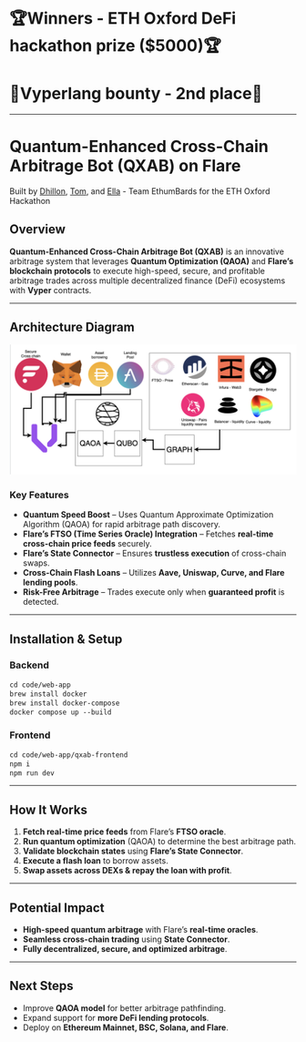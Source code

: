 # 🏆Winners - ETH Oxford DeFi hackathon prize ($5000)🏆
# 🥈Vyperlang bounty - 2nd place🥈

---------------------

# Quantum-Enhanced Cross-Chain Arbitrage Bot (QXAB) on Flare  

Built by [Dhillon](https://www.linkedin.com/in/dhillon-thurairatnam/), [Tom](https://www.linkedin.com/in/thomas-bale-5863542a4/), and [Ella](github.com/cowboyella) - Team EthumBards for the ETH Oxford Hackathon  

## Overview  
**Quantum-Enhanced Cross-Chain Arbitrage Bot (QXAB)** is an innovative arbitrage system that leverages **Quantum Optimization (QAOA)** and **Flare’s blockchain protocols** to execute high-speed, secure, and profitable arbitrage trades across multiple decentralized finance (DeFi) ecosystems with **Vyper** contracts.  

---

## Architecture Diagram

![](images/arch.png)

### Key Features  
- **Quantum Speed Boost** – Uses Quantum Approximate Optimization Algorithm (QAOA) for rapid arbitrage path discovery.  
- **Flare’s FTSO (Time Series Oracle) Integration** – Fetches **real-time cross-chain price feeds** securely.  
- **Flare’s State Connector** – Ensures **trustless execution** of cross-chain swaps.  
- **Cross-Chain Flash Loans** – Utilizes **Aave, Uniswap, Curve, and Flare lending pools**.  
- **Risk-Free Arbitrage** – Trades execute only when **guaranteed profit** is detected.  

---

## Installation & Setup  

### Backend
```
cd code/web-app
brew install docker
brew install docker-compose
docker compose up --build
```

### Frontend
```
cd code/web-app/qxab-frontend
npm i
npm run dev
```

---

## How It Works  
1. **Fetch real-time price feeds** from Flare’s **FTSO oracle**.  
2. **Run quantum optimization** (QAOA) to determine the best arbitrage path.  
3. **Validate blockchain states** using **Flare’s State Connector**.  
4. **Execute a flash loan** to borrow assets.  
5. **Swap assets across DEXs & repay the loan with profit**.  

---

## Potential Impact  
- **High-speed quantum arbitrage** with Flare’s **real-time oracles**.  
- **Seamless cross-chain trading** using **State Connector**.  
- **Fully decentralized, secure, and optimized arbitrage**.  

---

## Next Steps  
- Improve **QAOA model** for better arbitrage pathfinding.  
- Expand support for **more DeFi lending protocols**.  
- Deploy on **Ethereum Mainnet, BSC, Solana, and Flare**.   
